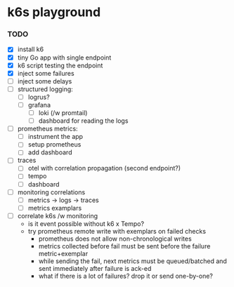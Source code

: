 # k6s playground

### TODO

- [X] install k6
- [X] tiny Go app with single endpoint
- [X] k6 script testing the endpoint
- [X] inject some failures
- [ ] inject some delays
- [ ] structured logging:
   - [ ] logrus?
   - [ ] grafana
      - [ ] loki (/w promtail)
      - [ ] dashboard for reading the logs
- [ ] prometheus metrics:
   - [ ] instrument the app
   - [ ] setup prometheus
   - [ ] add dashboard
- [ ] traces
   - [ ] otel with correlation propagation (second endpoint?)
   - [ ] tempo
   - [ ] dashboard
- [ ] monitoring correlations
   - [ ] metrics -> logs -> traces
   - [ ] metrics examplars
- [ ] correlate k6s /w monitoring
   - is it event possible without k6 x Tempo?
   - try prometheus remote write with exemplars on failed checks
      - prometheus does not allow non-chronological writes
      - metrics collected before fail must be sent before the failure metric+exemplar
      - while sending the fail, next metrics must be queued/batched and sent immediately after failure is ack-ed
      - what if there is a lot of failures? drop it or send one-by-one?
